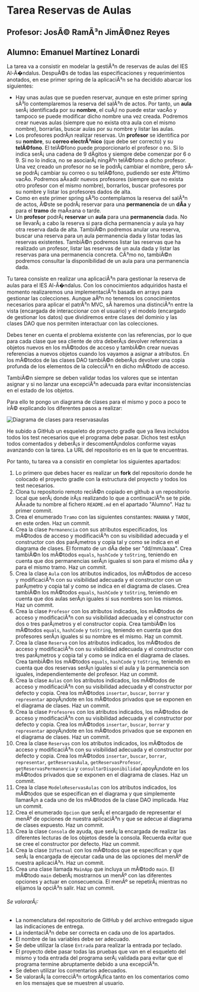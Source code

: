 # Tarea Reservas de Aulas
## Profesor: JosÃ© RamÃ³n JimÃ©nez Reyes
## Alumno: Emanuel Martínez Lonardi

La tarea va a consistir en modelar la gestiÃ³n de reservas de aulas del IES Al-Ã�ndalus. DespuÃ©s de todas las especificaciones y requerimientos anotados, en ese primer spring de la aplicaciÃ³n se ha decidido abarcar los siguientes:

- Hay unas aulas que se pueden reservar, aunque en este primer spring sÃ³lo contemplaremos la reserva del salÃ³n de actos. Por tanto, un **aula** serÃ¡ identificada por su **nombre**, el cuÃ¡l no puede estar vacÃ­o y tampoco se puede modificar dicho nombre una vez creada. Podremos crear nuevas aulas (siempre que no exista otra aula con el mismo nombre), borrarlas, buscar aulas por su nombre y listar las aulas.
- Los profesores podrÃ¡n realizar reservas. Un **profesor** se identifica por su **nombre**, su **correo electrÃ³nico** (que debe ser correcto) y su **telÃ©fono**. El telÃ©fono puede proporcionarlo el profesor o no. Si lo indica serÃ¡ una cadena de 9 dÃ­gitos y siempre debe comenzar por 6 o 9. Si no lo indica, no se asociarÃ¡ ningÃºn telÃ©fono a dicho profesor. Una vez creado un profesor no se le podrÃ¡ cambiar el nombre, pero sÃ­ se podrÃ¡ cambiar su correo o su telÃ©fono, pudiendo ser este Ãºltimo vacÃ­o. Podremos aÃ±adir nuevos profesores (siempre que no exista otro profesor con el mismo nombre), borrarlos, buscar profesores por su nombre y listar los profesores dados de alta.
- Como en este primer spring sÃ³lo contemplamos la reserva del salÃ³n de actos, Ã©ste se podrÃ¡ reservar para una **permanencia** de un **dÃ­a** y para el **tramo** de maÃ±ana o tarde.
- Un **profesor** podrÃ¡ **reservar** un **aula** para una **permanencia** dada. No se llevarÃ¡ a cabo la reserva si para dicha permanencia y aula ya hay otra reserva dada de alta. TambiÃ©n podremos anular una reserva, buscar una reserva para un aula  permanencia dada y listar todas las reservas existentes. TambiÃ©n podremos listar las reservas que ha realizado un profesor, listar las reservas de un aula dada y listar las reservas para una permanencia concreta. CÃ³mo no, tambiÃ©n podremos consultar la disponibilidad de un aula para una permanencia dada.

Tu tarea consiste en realizar una aplicaciÃ³n para gestionar la reserva de aulas para el IES Al-Ã�ndalus. Con los conocimientos adquiridos hasta el momento realizaremos una implementaciÃ³n basada en arrays para gestionar las colecciones. Aunque aÃºn no tenemos los conocimientos necesarios para aplicar el patrÃ³n MVC, sÃ­ haremos una distinciÃ³n entre la vista (encargada de interaccionar con el usuario) y el modelo (encargado de gestionar los datos) que dividiremos entre clases del dominio y las clases DAO que nos permiten interactuar con las colecciones.

Debes tener en cuenta el problema existente con las referencias, por lo que para cada clase que sea cliente de otra deberÃ¡s devolver referencias a objetos nuevos en los mÃ©todos de acceso y tambiÃ©n crear nuevas referencias a nuevos objetos cuando los vayamos a asignar a atributos. En los mÃ©todos de las clases DAO tambiÃ©n deberÃ¡s devolver una copia profunda de los elementos de la colecciÃ³n en dicho mÃ©todo de acceso.

TambiÃ©n siempre se deben validar todas los valores que se intentan asignar y si no lanzar una excepciÃ³n adecuada para evitar inconsistencias en el estado de los objetos.

Para ello te pongo un diagrama de clases para el mismo y poco a poco te irÃ© explicando los diferentes pasos a realizar:

![Diagrama de clases para reservasaulas](src/main/resources/reservasAulas.png)

He subido a GitHub un esqueleto de proyecto gradle que ya lleva incluidos todos los test necesarios que el programa debe pasar. Dichos test estÃ¡n todos comentados y deberÃ¡s ir descomentÃ¡ndolos conforme vayas avanzando con la tarea. La URL del repositorio es en la que te encuentras.

Por tanto, tu tarea va a consistir en completar los siguientes apartados:

1. Lo primero que debes hacer es realizar un **fork** del repositorio donde he colocado el proyecto gradle con la estructura del proyecto y todos los test necesarios.
2. Clona tu repositorio remoto reciÃ©n copiado en github a un repositorio local que serÃ¡ donde irÃ¡s realizando lo que a continuaciÃ³n se te pide. AÃ±ade tu nombre al fichero `README.md` en el apartado "Alumno". Haz tu primer commit.
3. Crea el enumerado `Tramo` con las siguientes constantes: `MANANA` y `TARDE`, en este orden. Haz un commit.
4. Crea la clase `Permanencia` con sus atributos especificados, los mÃ©todos de acceso y modificaciÃ³n con su visibilidad adecuada y el constructor con dos parÃ¡metros y copia tal y como se indica en el diagrama de clases. El formato de un dÃ­a debe ser "dd/mm/aaaa".  Crea tambiÃ©n los mÃ©todos `equals`, `hashCode` y `toString`, teniendo en cuenta que dos permanencias serÃ¡n iguales si son para el mismo dÃ­a y para el mismo tramo. Haz un commit.
5. Crea la clase `Aula` con los atributos indicados, los mÃ©todos de acceso y modificaciÃ³n con su visibilidad adecuada y el constructor con un parÃ¡metro y copia tal y como se indica en el diagrama de clases. Crea tambiÃ©n los mÃ©todos `equals`, `hashCode` y `toString`, teniendo en cuenta que dos aulas serÃ¡n iguales si sus nombres son los mismos. Haz un commit.
6. Crea la clase `Profesor` con los atributos indicados, los mÃ©todos de acceso y modificaciÃ³n con su visibilidad adecuada y el constructor con dos o tres parÃ¡metros y el constructor copia. Crea tambiÃ©n los mÃ©todos `equals`, `hashCode` y `toString`, teniendo en cuenta que dos profesores serÃ¡n iguales si su nombre es el mismo. Haz un commit.
7. Crea la clase `Reserva` con los atributos indicados, los mÃ©todos de acceso y modificaciÃ³n con su visibilidad adecuada y el constructor con tres parÃ¡metros y copia tal y como se indica en el diagrama de clases. Crea tambiÃ©n los mÃ©todos `equals`, `hashCode` y `toString`, teniendo en cuenta que dos reservas serÃ¡n iguales si el aula y la permanencia son iguales, independientemente del profesor. Haz un commit.
8. Crea la clase `Aulas` con los atributos indicados, los mÃ©todos de acceso y modificaciÃ³n con su visibilidad adecuada y el constructor por defecto y copia. Crea los mÃ©todos `insertar`, `buscar`, `borrar` y `representar` apoyÃ¡ndote en los mÃ©todos privados que se exponen en el diagrama de clases. Haz un commit.
9. Crea la clase `Profesores` con los atributos indicados, los mÃ©todos de acceso y modificaciÃ³n con su visibilidad adecuada y el constructor por defecto y copia. Crea los mÃ©todos `insertar`, `buscar`, `borrar` y `representar` apoyÃ¡ndote en los mÃ©todos privados que se exponen en el diagrama de clases. Haz un commit.
10. Crea la clase `Reservas` con los atributos indicados, los mÃ©todos de acceso y modificaciÃ³n con su visibilidad adecuada y el constructor por defecto y copia. Crea los mÃ©todos `insertar`, `buscar`, `borrar`, `representar`, `getReservasAula`, `getReservasProfesor`, `getReservasPermanencia` y `consultarDisponibilidad` apoyÃ¡ndote en los mÃ©todos privados que se exponen en el diagrama de clases. Haz un commit.
11. Crea la clase `ModeloReservasAulas` con los atributos indicados, los mÃ©todos que se especifican en el diagrama y que simplemente llamarÃ¡n a cada uno de los mÃ©todos de la clase DAO implicada. Haz un commit.
12. Crea el enumerado `Opcion` que serÃ¡ el encargado de representar el menÃº de opciones de nuestra aplicaciÃ³n y que se adecue al diagrama de clases expuesto. Haz un commit.
13. Crea la clase `Consola` de ayuda, que serÃ¡ la encargada de realizar las diferentes lecturas de los objetos desde la consola. Recuerda evitar que se cree el constructor por defecto. Haz un commit.
14. Crea la clase `IUTextual` con los mÃ©todos que se especifican y que serÃ¡ la encargada de ejecutar cada una de las opciones del menÃº de nuestra aplicaciÃ³n. Haz un commit.
15. Crea una clase llamada `MainApp` que incluya un mÃ©todo `main`. El mÃ©todo `main` deberÃ¡ mostrarnos un menÃº con las diferentes opciones y actuar en consecuencia. El menÃº se repetirÃ¡ mientras no elijamos la opciÃ³n salir. Haz un commit.



###### Se valorarÃ¡:
- La nomenclatura del repositorio de GitHub y del archivo entregado sigue las indicaciones de entrega.
- La indentaciÃ³n debe ser correcta en cada uno de los apartados.
- El nombre de las variables debe ser adecuado.
- Se debe utilizar la clase `Entrada` para realizar la entrada por teclado.
- El proyecto debe pasar todas las pruebas que van en el esqueleto del mismo y toda entrada del programa serÃ¡ validada para evitar que el programa termine abruptamente debido a una excepciÃ³n.
- Se deben utilizar los comentarios adecuados.
- Se valorarÃ¡ la correcciÃ³n ortogrÃ¡fica tanto en los comentarios como en los mensajes que se muestren al usuario.


